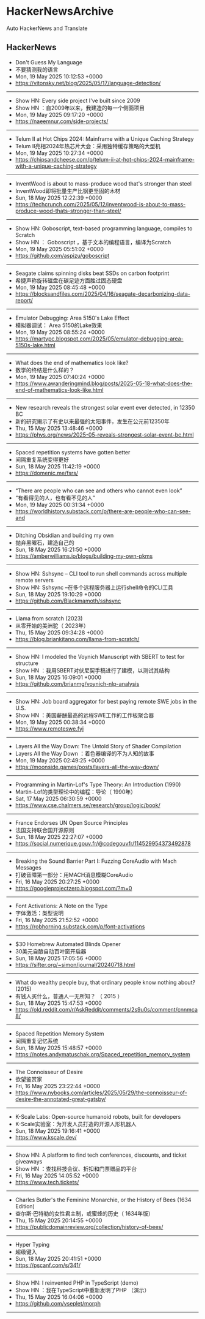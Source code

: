 # HackerNewsArchive
Auto HackerNews and Translate

## HackerNews
* Don't Guess My Language
* 不要猜测我的语言
* Mon, 19 May 2025 10:12:53 +0000
* https://vitonsky.net/blog/2025/05/17/language-detection/
----
* Show HN: Every side project I've built since 2009
* Show HN ：自2009年以来，我建造的每一个侧面项目
* Mon, 19 May 2025 09:17:20 +0000
* https://naeemnur.com/side-projects/
----
* Telum II at Hot Chips 2024: Mainframe with a Unique Caching Strategy
* Telum II亮相2024年热芯片大会：采用独特缓存策略的大型机
* Mon, 19 May 2025 10:27:34 +0000
* https://chipsandcheese.com/p/telum-ii-at-hot-chips-2024-mainframe-with-a-unique-caching-strategy
----
* InventWood is about to mass-produce wood that's stronger than steel
* InventWood即将批量生产比钢更坚固的木材
* Sun, 18 May 2025 12:22:39 +0000
* https://techcrunch.com/2025/05/12/inventwood-is-about-to-mass-produce-wood-thats-stronger-than-steel/
----
* Show HN: Goboscript, text-based programming language, compiles to Scratch
* Show HN ： Goboscript ，基于文本的编程语言，编译为Scratch
* Mon, 19 May 2025 05:51:02 +0000
* https://github.com/aspizu/goboscript
----
* Seagate claims spinning disks beat SSDs on carbon footprint
* 希捷声称旋转磁盘在碳足迹方面胜过固态硬盘
* Mon, 19 May 2025 08:45:48 +0000
* https://blocksandfiles.com/2025/04/16/seagate-decarbonizing-data-report/
----
* Emulator Debugging: Area 5150's Lake Effect
* 模拟器调试： Area 5150的Lake效果
* Mon, 19 May 2025 08:55:24 +0000
* https://martypc.blogspot.com/2025/05/emulator-debugging-area-5150s-lake.html
----
* What does the end of mathematics look like?
* 数学的终结是什么样的？
* Mon, 19 May 2025 07:40:24 +0000
* https://www.awanderingmind.blog/posts/2025-05-18-what-does-the-end-of-mathematics-look-like.html
----
* New research reveals the strongest solar event ever detected, in 12350 BC
* 新的研究揭示了有史以来最强的太阳事件，发生在公元前12350年
* Thu, 15 May 2025 13:48:46 +0000
* https://phys.org/news/2025-05-reveals-strongest-solar-event-bc.html
----
* Spaced repetition systems have gotten better
* 间隔重复系统变得更好
* Sun, 18 May 2025 11:42:19 +0000
* https://domenic.me/fsrs/
----
* “There are people who can see and others who cannot even look”
* “有看得见的人，也有看不见的人”
* Mon, 19 May 2025 00:31:34 +0000
* https://worldhistory.substack.com/p/there-are-people-who-can-see-and
----
* Ditching Obsidian and building my own
* 抛弃黑曜石，建造自己的
* Sun, 18 May 2025 16:21:50 +0000
* https://amberwilliams.io/blogs/building-my-own-pkms
----
* Show HN: Sshsync – CLI tool to run shell commands across multiple remote servers
* Show HN: Sshsync –在多个远程服务器上运行shell命令的CLI工具
* Sun, 18 May 2025 19:10:29 +0000
* https://github.com/Blackmamoth/sshsync
----
* Llama from scratch (2023)
* 从零开始的美洲驼（ 2023年）
* Thu, 15 May 2025 09:34:28 +0000
* https://blog.briankitano.com/llama-from-scratch/
----
* Show HN: I modeled the Voynich Manuscript with SBERT to test for structure
* Show HN ：我用SBERT对伏尼契手稿进行了建模，以测试其结构
* Sun, 18 May 2025 16:09:01 +0000
* https://github.com/brianmg/voynich-nlp-analysis
----
* Show HN: Job board aggregator for best paying remote SWE jobs in the U.S.
* Show HN ：美国薪酬最高的远程SWE工作的工作板聚合器
* Mon, 19 May 2025 00:38:34 +0000
* https://www.remoteswe.fyi
----
* Layers All the Way Down: The Untold Story of Shader Compilation
* Layers All the Way Down ：着色器编译的不为人知的故事
* Mon, 19 May 2025 02:49:25 +0000
* https://moonside.games/posts/layers-all-the-way-down/
----
* Programming in Martin-Lof's Type Theory: An Introduction (1990)
* Martin-Lof的类型理论中的编程：导论（ 1990年）
* Sat, 17 May 2025 06:30:59 +0000
* https://www.cse.chalmers.se/research/group/logic/book/
----
* France Endorses UN Open Source Principles
* 法国支持联合国开源原则
* Sun, 18 May 2025 22:27:07 +0000
* https://social.numerique.gouv.fr/@codegouvfr/114529954373492878
----
* Breaking the Sound Barrier Part I: Fuzzing CoreAudio with Mach Messages
* 打破音障第一部分：用MACH消息模糊CoreAudio
* Fri, 16 May 2025 20:27:25 +0000
* https://googleprojectzero.blogspot.com/?m=0
----
* Font Activations: A Note on the Type
* 字体激活：类型说明
* Fri, 16 May 2025 21:52:52 +0000
* https://robhorning.substack.com/p/font-activations
----
* $30 Homebrew Automated Blinds Opener
* 30美元自酿自动百叶窗开启器
* Sun, 18 May 2025 17:05:56 +0000
* https://sifter.org/~simon/journal/20240718.html
----
* What do wealthy people buy, that ordinary people know nothing about? (2015)
* 有钱人买什么，普通人一无所知？ （ 2015 ）
* Sun, 18 May 2025 15:47:53 +0000
* https://old.reddit.com/r/AskReddit/comments/2s9u0s/comment/cnnmca8/
----
* Spaced Repetition Memory System
* 间隔重复记忆系统
* Sun, 18 May 2025 15:48:57 +0000
* https://notes.andymatuschak.org/Spaced_repetition_memory_system
----
* The Connoisseur of Desire
* 欲望鉴赏家
* Fri, 16 May 2025 23:22:44 +0000
* https://www.nybooks.com/articles/2025/05/29/the-connoisseur-of-desire-the-annotated-great-gatsby/
----
* K-Scale Labs: Open-source humanoid robots, built for developers
* K-Scale实验室：为开发人员打造的开源人形机器人
* Sun, 18 May 2025 19:16:41 +0000
* https://www.kscale.dev/
----
* Show HN: A platform to find tech conferences, discounts, and ticket giveaways
* Show HN ：查找科技会议、折扣和门票赠品的平台
* Fri, 16 May 2025 14:05:52 +0000
* https://www.tech.tickets/
----
* Charles Butler's the Feminine Monarchie, or the History of Bees (1634 Edition)
* 查尔斯·巴特勒的女性君主制，或蜜蜂的历史（ 1634年版）
* Thu, 15 May 2025 20:14:55 +0000
* https://publicdomainreview.org/collection/history-of-bees/
----
* Hyper Typing
* 超级键入
* Sun, 18 May 2025 20:41:51 +0000
* https://pscanf.com/s/341/
----
* Show HN: I reinvented PHP in TypeScript (demo)
* Show HN ：我在TypeScript中重新发明了PHP （演示）
* Thu, 15 May 2025 16:04:06 +0000
* https://github.com/vseplet/morph
----

